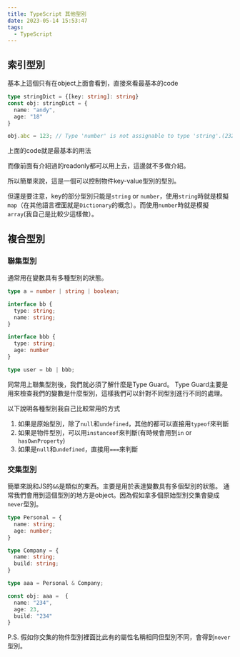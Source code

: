 ```yaml
---
title: TypeScript 其他型別
date: 2023-05-14 15:53:47
tags: 
  - TypeScript
---
```


## 索引型別
基本上這個只有在object上面會看到，直接來看最基本的code
```typescript
type stringDict = {[key: string]: string}
const obj: stringDict = {
  name: "andy",
  age: "18"
}

obj.abc = 123; // Type 'number' is not assignable to type 'string'.(2322)
```
上面的code就是最基本的用法

而像前面有介紹過的readonly都可以用上去，這邊就不多做介紹。

所以簡單來說，這是一個可以控制物件key-value型別的型別。

但還是要注意，key的部分型別只能是`string` or `number`，使用`string`時就是模擬`map`（在其他語言裡面就是`Dictionary`的概念）。而使用`number`時就是模擬`array`(我自己是比較少這樣做）。

## 複合型別
### 聯集型別
通常用在變數具有多種型別的狀態。
```typescript
type a = number | string | boolean;

interface bb {
  type: string;
  name: string;
}

interface bbb {
  type: string;
  age: number
}

type user = bb | bbb;
```

同常用上聯集型別後，我們就必須了解什麼是Type Guard。
Type Guard主要是用來檢查我們的變數是什麼型別，這樣我們可以針對不同型別進行不同的處理。

以下說明各種型別我自己比較常用的方式
1. 如果是原始型別，除了`null`和`undefined`，其他的都可以直接用`typeof`來判斷
2. 如果是物件型別，可以用`instanceof`來判斷(有時候會用到`in` or `hasOwnProperty`)
3. 如果是`null`和`undefined`，直接用`===`來判斷

### 交集型別
簡單來說和JS的`&&`是類似的東西。主要是用於表達變數具有多個型別的狀態。
通常我們會用到這個型別的地方是object。因為假如拿多個原始型別交集會變成`never`型別。


```typescript
type Personal = {
  name: string;
  age: number;
}

type Company = {
  name: string;
  build: string;
}

type aaa = Personal & Company;

const obj: aaa =  {
  name: "234",
  age: 23,
  build: "234"
}
```

P.S. 假如你交集的物件型別裡面比此有的屬性名稱相同但型別不同，會得到`never`型別。
